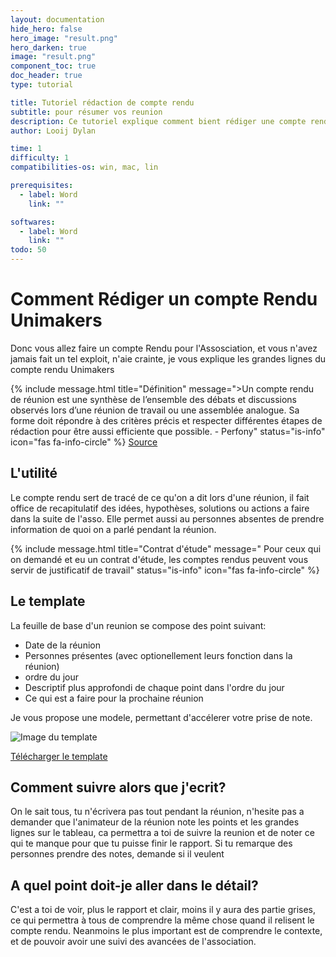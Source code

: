 ```yaml
---
layout: documentation
hide_hero: false
hero_image: "result.png"
hero_darken: true
image: "result.png"
component_toc: true
doc_header: true
type: tutorial

title: Tutoriel rédaction de compte rendu
subtitle: pour résumer vos reunion
description: Ce tutoriel explique comment bient rédiger une compte rendu pour unimakers.
author: Looij Dylan

time: 1
difficulty: 1
compatibilities-os: win, mac, lin

prerequisites:
  - label: Word
    link: ""

softwares: 
  - label: Word
    link: ""
todo: 50
---
```


# Comment Rédiger un compte Rendu Unimakers

Donc vous allez faire un compte Rendu pour l'Assosciation, et vous n'avez jamais fait un tel exploit, n'aie crainte, je vous explique les grandes lignes du compte rendu Unimakers

{% include message.html title="Définition" message=">Un compte rendu de réunion est une synthèse de l’ensemble des débats et discussions observés lors d’une réunion de travail ou une assemblée analogue. Sa forme doit répondre à des critères précis et respecter différentes étapes de rédaction pour être aussi efficiente que possible. - Perfony" status="is-info" icon="fas fa-info-circle" %}
[Source](https://www.perfony.com/fr/le-compte-rendu-de-reunion-definition/)

## L'utilité

Le compte rendu sert de tracé de ce qu'on a dit lors d'une réunion, il fait office de recapitulatif des idées, hypothèses, solutions ou actions a faire dans la suite de l'asso.
Elle permet aussi au personnes absentes de prendre information de quoi on a parlé pendant la réunion.






{% include message.html title="Contrat d'étude" message=" Pour ceux qui on demandé et eu un contrat d'étude, les comptes rendus peuvent vous servir de justificatif de travail" status="is-info" icon="fas fa-info-circle" %}

## Le template

La feuille de base d'un reunion se compose des point suivant:

* Date de la réunion
* Personnes présentes (avec optionellement leurs fonction dans la réunion)
* ordre du jour
* Descriptif plus approfondi de chaque point dans l'ordre du jour
* Ce qui est a faire pour la prochaine réunion

Je vous propose une modele, permettant d'accélerer votre prise de note.

![Image du template](TemplateCR.png)

[Télécharger le template](Template_Reunion_Unimakers.dotx)


## Comment suivre alors que j'ecrit?

On le sait tous, tu n'écrivera pas tout pendant la réunion, n'hesite pas a demander que l'animateur de la réunion note les points et les grandes lignes sur le tableau, ca permettra a toi de suivre la reunion
et de noter ce qui te manque pour que tu puisse finir le rapport.
Si tu remarque des personnes prendre des notes, demande si il veulent 

## A quel point doit-je aller dans le détail?

C'est a toi de voir, plus le rapport et clair, moins il y aura des partie grises, ce qui permettra à tous de comprendre la même chose quand il relisent le compte rendu.
Neanmoins le plus important est de comprendre le contexte, et de pouvoir avoir une suivi des avancées de l'association.
